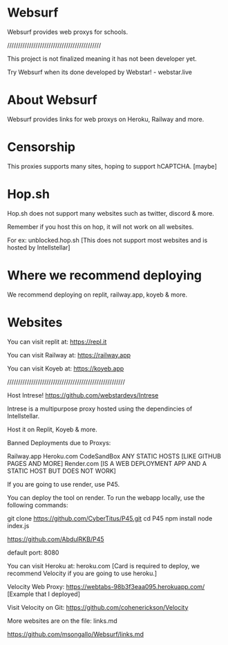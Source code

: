 # Websurf
Websurf  provides web proxys for schools.

\/\/\/\/\/\/\/\/\/\/\/\/\/\/\/\/\/\/\/\/\/\/\/\/\/\/\/\/\/\/\/\/\/\/\/\/\/\/\/\/\/\/\/

This project is not finalized meaning it has not been developer yet.

Try Websurf when its done developed by Webstar! - webstar.live

# About Websurf

Websurf provides links for web proxys on Heroku, Railway and more.

# Censorship

This proxies supports many sites, hoping to support hCAPTCHA. [maybe] 

# Hop.sh 

Hop.sh does not support many websites such as twitter, discord & more.

Remember if you host this on hop, it will not work on all websites. 

For ex: unblocked.hop.sh [This does not support most websites and is hosted by Intellstellar]

# Where we recommend deploying

We recommend deploying on replit, railway.app, koyeb & more.

# Websites

You can visit replit at: https://repl.it

You can visit Railway at: https://railway.app 

You can visit Koyeb at: https://koyeb.app

\/\/\/\/\/\/\/\/\/\/\/\/\/\/\/\/\/\/\/\/\/\/\/\/\/\/\/\/\/\/\/\/\/\/\/\/\/\/\/\/\/\/\/\/\/\/\/\/\/\/\/\/\/\/

Host Intrese! https://github.com/webstardevs/Intrese

Intrese is a multipurpose proxy hosted using the dependincies of Intellstellar.

Host it on  Replit, Koyeb & more.

Banned Deployments due to Proxys:

Railway.app
Heroku.com 
CodeSandBox
ANY STATIC HOSTS [LIKE GITHUB PAGES AND MORE]
Render.com [IS A WEB DEPLOYMENT APP AND A STATIC HOST BUT DOES NOT WORK]

If you are going to use render, use P45. 

You can deploy the tool on render. To run the webapp locally, use the following commands:

git clone https://github.com/CyberTitus/P45.git
cd P45
npm install
node index.js

https://github.com/AbdulRKB/P45

default port: 8080

You can visit Heroku at: heroku.com [Card is required to deploy, we recommend Velocity if you are going to use heroku.]

Velocity Web Proxy: https://webtabs-98b3f3eaa095.herokuapp.com/ [Example that I deployed]

Visit Velocity on Git: https://github.com/cohenerickson/Velocity

More websites are on the file: links.md

[https://github.com/msongallo/Websurf/links.md
](https://github.com/msongallo/Websurf/blob/main/links.md)

